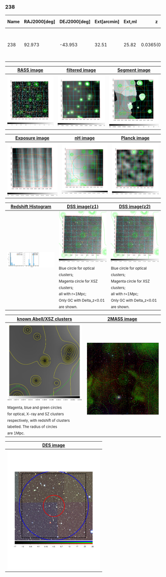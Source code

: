 <div STYLE="page-break-after: always;"></div>

### 238

|Name|RAJ2000[deg]|DEJ2000[deg] |Ext[arcmin]| Ext,ml | z | z_src| C|GC(XSZ,Delta_z<0.01)| GC(OPT,Delta_z<0.01)|GC| R_sig[arcmin] | R500[arcmin] | R500[Mpc]| CRsig[c/s] | CR500[c/s] |L500[1E44 erg/s]|F500[1E-12 erg/s/cm^2]| M500[1E14 Msun]|Tx[keV]|Cnt_sig|Beta|Rc[arcmin]|Comment|Alias|
|---|---|---|---|---|---|------|---|--------|---------|----------|---|---|---|---|---|---|---|---|---|---|---|---|---|---|
|238| 92.973| -43.953| 32.51| 25.82| 0.0365(0.005)| z1,| G| -| -| A, N| 31.119| 14.450| 0.629| 0.272(0.052)| 0.250(0.048)| 0.123(0.059)| 3.978(1.918)| 0.73(0.18)| 1.79(0.28)| 590.6| 0.501(-0.001+0.004)| 5.657(-0.182+1.046)| An Abell cluster with no $z$ and offset = 0.22 Mpc| t650|

|[RASS image](../image/238/238_img.pdf)|[filtered image](../image/238/238_fil.pdf)|[Segment image](../image/238/238_seg.pdf)|
|-------------------|--------------------|-------------------|
| <img src="../image/238/238_img.png" width="300">  | <img src="../image/238/238_fil.png" width="300">   | <img src="../image/238/238_seg.png" width="300">  |

|[Exposure image](../image/238/238_mex.pdf)| [nH image](../image/238/238_nh.pdf)| [Planck image](../image/238/238_p.pdf)|
|-------------------|--------------------|-------------------|
|<img src="../image/238/238_mex.png" width="300">   | <img src="../image/238/238_nh.png" width="300">    | <img src="../image/238/238_p.png" width="300"> |

|[Redshift Histogram](../image/238/238_zg.pdf) | [DSS image(z1)](../image/238/238_dss_z1.pdf)      |  [DSS image(z2)](../image/238/238_dss_z2.pdf)    |
|-------------------|--------------------|-------------------|
|<img src="../image/238/238_zg.png" width="300"> |<img src="../image/238/238_dss_z1.png" width="300"> <sub><br>Blue circle for optical clusters; <br>Magenta circle for XSZ clusters; <br>all with r=1Mpc; <br>Only GC with Delta_z<0.01 are shown. </sub>| <img src="../image/238/238_dss_z2.png" width="300"><sub><br>Blue circle for optical clusters; <br>Magenta circle for XSZ clusters; <br>all with r=1Mpc; <br>Only GC with Delta_z<0.01 are shown. </sub> |

|[known Abell/XSZ clusters](../image/238/238_gc.pdf) | [2MASS image](../image/238/238_2mass.pdf)      |
|-------------------|-------------------|
|<img src=../image/238/238_gc.png width="300"> <br><sub>Magenta, blue and green circles <br>for optical, X-ray and SZ clusters <br>respectively, with redshift of clusters <br>labelled. The radius of circles <br>are 1Mpc.</sub>|<img src="../image/238/238_2mass.png" width="300">  |

|[DES image](../image/238/238_des.pdf)   |
|-------------------|
| <img src="../image/238/238_des.pdf" width="300">  |

